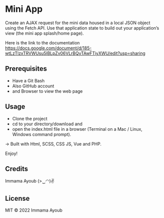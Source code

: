 <h1 color="#adff2f" allign="center"> Mini App </h1>

Create an AJAX request for the mini data housed in a local JSON object using the Fetch API.
Use that application state to build out your application’s view (the mini app splash/home page).

Here is the link to the documentation https://docs.google.com/document/d/185-wtLzTlzxTRVWUsu5lBLpZv06VLrBQyTAwFTiyXWU/edit?usp=sharing

## Prerequisites
 - Have a Git Bash
 - Also GitHub account
 - and Browser to view the web page

## Usage
 - Clone the project
 - cd to your directory/download and
 - open the index.html file in a browser (Terminal on a Mac / Linux, Windows command prompt).

-> Built with Html, SCSS, CSS JS, Vue and PHP.

Enjoy!

## Credits
Immama Ayoub (>‿◠)✌

## License
MIT © 2022 Immama Ayoub

